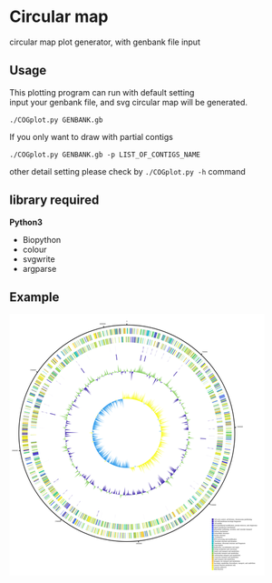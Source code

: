 # Circular map
circular map plot generator, with genbank file input  
## Usage  
This plotting program can run with default setting  
input your genbank file, and svg circular map will be generated.   
```
./COGplot.py GENBANK.gb  
```
If you only want to draw with partial contigs 
```
./COGplot.py GENBANK.gb -p LIST_OF_CONTIGS_NAME  
```
other detail setting please check by `./COGplot.py -h` command  
## library required  
**Python3**  
* Biopython   
* colour  
* svgwrite  
* argparse  
## Example

![image](https://github.com/funbp6/genbank-Circular-map/blob/master/circular_map1.png)




